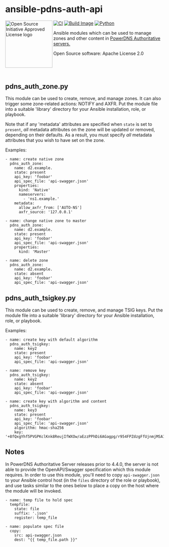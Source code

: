 # ansible-pdns-auth-api

<a href="https://opensource.org"><img height="150" align="left" src="https://opensource.org/files/OSIApprovedCropped.png" alt="Open Source Initiative Approved License logo"></a>
[![CI](https://github.com/kpfleming/ansible-pdns-auth-zone/workflows/CI/badge.svg)](https://github.com/kpfleming/ansible-pdns-auth-zone/workflows/CI/badge.svg?branch=main)
[![Build Image](https://github.com/kpfleming/ansible-pdns-auth-zone/workflows/Build%20Image%20and%20CI/badge.svg)](https://github.com/kpfleming/ansible-pdns-auth-zone/workflows/Build%20Image%20and%20CI/badge.svg?branch=main)
[![Python](https://img.shields.io/badge/python-3.6+-blue.svg)](https://www.python.org/download/releases/3.6.0/)

Ansible modules which can be used to manage zones and other content in
[PowerDNS Authoritative servers.](https://www.powerdns.com/auth.html)

Open Source software: Apache License 2.0

## &nbsp;

## pdns_auth_zone.py

This module can be used to create, remove, and manage zones. It can
also trigger some zone-related actions: NOTIFY and AXFR. Put the
module file into a suitable 'library' directory for your Ansible
installation, role, or playbook.

Note that if any 'metadata' attributes are specified when `state` is
set to `present`, *all* metadata attributes on the zone will be
updated or removed, depending on their defaults. As a result, you
must specify *all* metadata attributes that you wish to have set
on the zone.

Examples:
```
- name: create native zone
  pdns_auth_zone:
    name: d2.example.
    state: present
    api_key: 'foobar'
    api_spec_file: 'api-swagger.json'
    properties:
      kind: 'Native'
      nameservers:
        - 'ns1.example.'
    metadata:
      allow_axfr_from: ['AUTO-NS']
      axfr_source: '127.0.0.1'

- name: change native zone to master
  pdns_auth_zone:
    name: d2.example.
    state: present
    api_key: 'foobar'
    api_spec_file: 'api-swagger.json'
    properties:
      kind: 'Master'

- name: delete zone
  pdns_auth_zone:
    name: d2.example.
    state: absent
    api_key: 'foobar'
    api_spec_file: 'api-swagger.json'
```

## pdns_auth_tsigkey.py

This module can be used to create, remove, and manage TSIG keys.  Put
the module file into a suitable 'library' directory for your Ansible
installation, role, or playbook.

Examples:
```
- name: create key with default algorithm
  pdns_auth_tsigkey:
    name: key2
    state: present
    api_key: 'foobar'
    api_spec_file: 'api-swagger.json'

- name: remove key
  pdns_auth_tsigkey:
    name: key2
    state: absent
    api_key: 'foobar'
    api_spec_file: 'api-swagger.json'

- name: create key with algorithm and content
  pdns_auth_tsigkey:
    name: key3
    state: present
    api_key: 'foobar'
    api_spec_file: 'api-swagger.json'
    algorithm: hmac-sha256
    key: '+8fQxgYhf5PVGPKclKnk8ReujIfWXOw/aEzzPPhDi6AGagpg/r954FPZdzgFfUjnmjMSA1Yu7vo6DQHVoGnRkw=='
```

## Notes

In PowerDNS Authoritative Server releases prior to 4.4.0, the server
is not able to provide the OpenAPI/Swagger specification which this
module requires. In order to use this module, you'll need to copy
`api-swagger.json` to your Ansible control host (in the `files`
directory of the role or playbook), and use tasks similar to the ones
below to place a copy on the host where the module will be invoked.

```
- name: temp file to hold spec
  tempfile:
    state: file
    suffix: '.json'
    register: temp_file

- name: populate spec file
  copy:
    src: api-swagger.json
    dest: "{{ temp_file.path }}"
```
